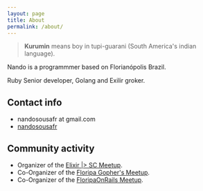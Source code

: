 ```yaml
---
layout: page
title: About
permalink: /about/
---
```


> __Kurumin__ means boy in tupi-guarani (South America's indian language).

Nando is a programmmer based on Florianópolis Brazil.

Ruby Senior developer, Golang and Exilir groker.

## Contact info

* nandosousafr at gmail.com
* [nandosousafr](http://twitter.com/nandosousafr)

## Community activity

* Organizer of the [Elixir \|> SC Meetup](http://www.meetup.com/elixirsc/).
* Co-Organizer of the [Floripa Gopher's Meetup](http://www.meetup.com/Floripa-Gophers/).
* Co-Organizer of the [FloripaOnRails Meetup](http://www.meetup.com/Floripa-on-Rails/).
